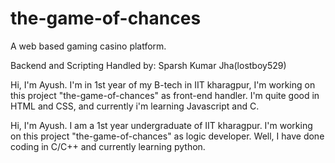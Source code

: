 # the-game-of-chances
A web based gaming casino platform.

Backend and Scripting Handled by: Sparsh Kumar Jha(lostboy529)

Hi, I'm Ayush.
I'm in 1st year of my B-tech in IIT kharagpur, I'm working on this project "the-game-of-chances" as front-end handler.
I'm quite good in HTML and CSS, and currently i'm learning Javascript and C.



Hi, I'm Ayush.
I am a 1st year undergraduate of IIT kharagpur. I'm working on this project "the-game-of-chances" as logic developer.
Well, I have done coding in C/C++ and currently learning python.

